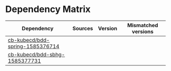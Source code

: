 # Dependency Matrix

Dependency | Sources | Version | Mismatched versions
---------- | ------- | ------- | -------------------
[cb-kubecd/bdd-spring-1585376714](https://github.com/cb-kubecd/bdd-spring-1585376714.git) |  | []() | 
[cb-kubecd/bdd-sbhg-1585377731](https://github.com/cb-kubecd/bdd-sbhg-1585377731.git) |  | []() | 
